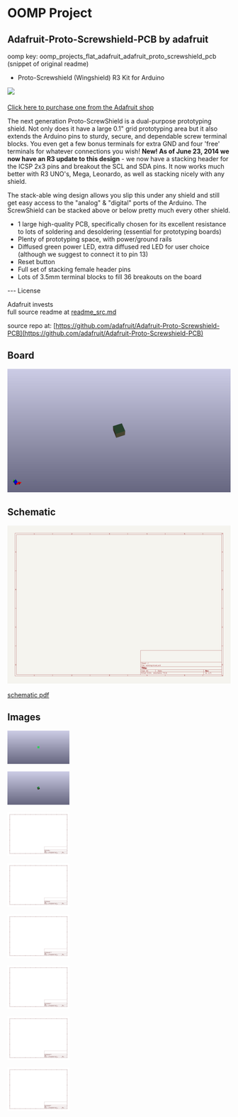 # OOMP Project  
## Adafruit-Proto-Screwshield-PCB  by adafruit  
  
oomp key: oomp_projects_flat_adafruit_adafruit_proto_screwshield_pcb  
(snippet of original readme)  
  
- Proto-Screwshield (Wingshield) R3 Kit for Arduino  
  
<a href="http://www.adafruit.com/products/196"><img src="assets/board.jpg?raw=true" width="500px"><br/>  
Click here to purchase one from the Adafruit shop  
</a>  
  
The next generation Proto-ScrewShield is a dual-purpose prototyping shield. Not only does it have a large 0.1" grid prototyping area but it also extends the Arduino pins to sturdy, secure, and dependable screw terminal blocks. You even get a few bonus terminals for extra GND and four 'free' terminals for whatever connections you wish! __New! As of June 23, 2014 we now have an R3 update to this design__ - we now have a stacking header for the ICSP 2x3 pins and breakout the SCL and SDA pins. It now works much better with R3 UNO's, Mega, Leonardo, as well as stacking nicely with any shield.  
  
The stack-able wing design allows you slip this under any shield and still get easy access to the "analog" & "digital" ports of the Arduino. The ScrewShield can be stacked above or below pretty much every other shield.  
  
- 1 large high-quality PCB, specifically chosen for its excellent resistance to lots of soldering and desoldering (essential for prototyping boards)  
- Plenty of prototyping space, with power/ground rails  
- Diffused green power LED, extra diffused red LED for user choice (although we suggest to connect it to pin 13)  
- Reset button  
- Full set of stacking female header pins  
- Lots of 3.5mm terminal blocks to fill 36 breakouts on the board  
  
--- License  
  
Adafruit invests   
  full source readme at [readme_src.md](readme_src.md)  
  
source repo at: [https://github.com/adafruit/Adafruit-Proto-Screwshield-PCB](https://github.com/adafruit/Adafruit-Proto-Screwshield-PCB)  
## Board  
  
[![working_3d.png](working_3d_600.png)](working_3d.png)  
## Schematic  
  
[![working_schematic.png](working_schematic_600.png)](working_schematic.png)  
  
[schematic pdf](working_schematic.pdf)  
## Images  
  
[![working_3D_bottom.png](working_3D_bottom_140.png)](working_3D_bottom.png)  
  
[![working_3D_top.png](working_3D_top_140.png)](working_3D_top.png)  
  
[![working_assembly_page_01.png](working_assembly_page_01_140.png)](working_assembly_page_01.png)  
  
[![working_assembly_page_02.png](working_assembly_page_02_140.png)](working_assembly_page_02.png)  
  
[![working_assembly_page_03.png](working_assembly_page_03_140.png)](working_assembly_page_03.png)  
  
[![working_assembly_page_04.png](working_assembly_page_04_140.png)](working_assembly_page_04.png)  
  
[![working_assembly_page_05.png](working_assembly_page_05_140.png)](working_assembly_page_05.png)  
  
[![working_assembly_page_06.png](working_assembly_page_06_140.png)](working_assembly_page_06.png)  
